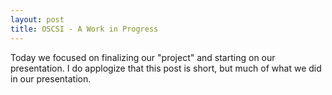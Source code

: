 ```yaml
---
layout: post
title: OSCSI - A Work in Progress
---
```


Today we focused on finalizing our "project" and starting on our presentation. I
do applogize that this post is short, but much of what we did in our presentation.
